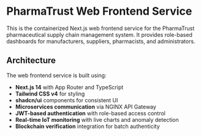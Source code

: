 # PharmaTrust Web Frontend Service

This is the containerized Next.js web frontend service for the PharmaTrust pharmaceutical supply chain management system. It provides role-based dashboards for manufacturers, suppliers, pharmacists, and administrators.

## Architecture

The web frontend service is built using:
- **Next.js 14** with App Router and TypeScript
- **Tailwind CSS v4** for styling
- **shadcn/ui** components for consistent UI
- **Microservices communication** via NGINX API Gateway
- **JWT-based authentication** with role-based access control
- **Real-time IoT monitoring** with live charts and anomaly detection
- **Blockchain verification** integration for batch authenticity
